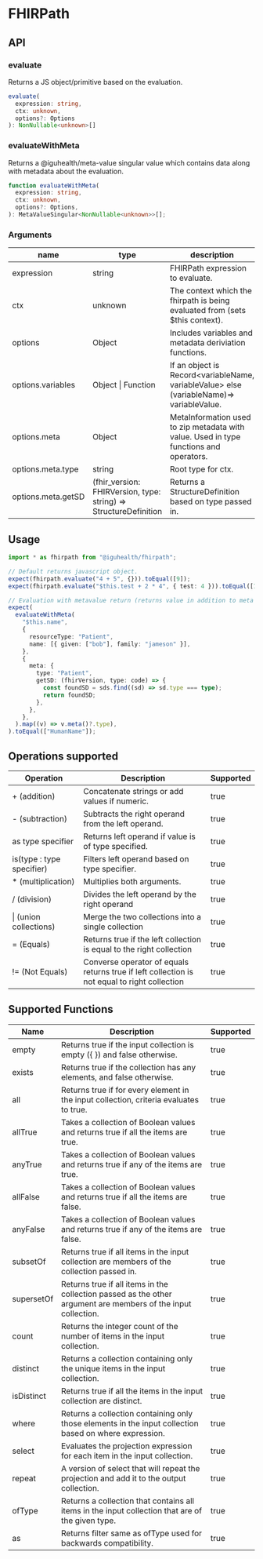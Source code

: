 # FHIRPath

## API

### evaluate

Returns a JS object/primitive based on the evaluation.

```typescript
evaluate(
  expression: string,
  ctx: unknown,
  options?: Options
): NonNullable<unknown>[]
```

### evaluateWithMeta

Returns a @iguhealth/meta-value singular value which contains data along with metadata about the evaluation.

```typescript
function evaluateWithMeta(
  expression: string,
  ctx: unknown,
  options?: Options,
): MetaValueSingular<NonNullable<unknown>>[];
```

### Arguments

| name               | type                                                             | description                                                                                |
| ------------------ | ---------------------------------------------------------------- | ------------------------------------------------------------------------------------------ |
| expression         | string                                                           | FHIRPath expression to evaluate.                                                           |
| ctx                | unknown                                                          | The context which the fhirpath is being evaluated from (sets $this context).               |
| options            | Object                                                           | Includes variables and metadata deriviation functions.                                     |
| options.variables  | Object \| Function                                               | If an object is Record\<variableName, variableValue\> else (variableName)=> variableValue. |
| options.meta       | Object                                                           | MetaInformation used to zip metadata with value. Used in type functions and operators.     |
| options.meta.type  | string                                                           | Root type for ctx.                                                                         |
| options.meta.getSD | (fhir_version: FHIRVersion, type: string) => StructureDefinition | Returns a StructureDefinition based on type passed in.                                     |

## Usage

```typescript
import * as fhirpath from "@iguhealth/fhirpath";

// Default returns javascript object.
expect(fhirpath.evaluate("4 + 5", {})).toEqual([9]);
expect(fhirpath.evaluate("$this.test + 2 * 4", { test: 4 })).toEqual([12]);

// Evaluation with metavalue return (returns value in addition to meta information.)
expect(
  evaluateWithMeta(
    "$this.name",
    {
      resourceType: "Patient",
      name: [{ given: ["bob"], family: "jameson" }],
    },
    {
      meta: {
        type: "Patient",
        getSD: (fhirVersion, type: code) => {
          const foundSD = sds.find((sd) => sd.type === type);
          return foundSD;
        },
      },
    },
  ).map((v) => v.meta()?.type),
).toEqual(["HumanName"]);
```

## Operations supported

| Operation                 | Description                                                                                  | Supported |
| ------------------------- | -------------------------------------------------------------------------------------------- | --------- |
| + (addition)              | Concatenate strings or add values if numeric.                                                | true      |
| - (subtraction)           | Subtracts the right operand from the left operand.                                           | true      |
| as type specifier         | Returns left operand if value is of type specified.                                          | true      |
| is(type : type specifier) | Filters left operand based on type specifier.                                                | true      |
| \* (multiplication)       | Multiplies both arguments.                                                                   | true      |
| / (division)              | Divides the left operand by the right operand                                                | true      |
| \| (union collections)    | Merge the two collections into a single collection                                           | true      |
| = (Equals)                | Returns true if the left collection is equal to the right collection                         | true      |
| != (Not Equals)           | Converse operator of equals returns true if left collection is not equal to right collection | true      |

## Supported Functions

| Name       | Description                                                                                                   | Supported |
| ---------- | ------------------------------------------------------------------------------------------------------------- | --------- |
| empty      | Returns true if the input collection is empty ({ }) and false otherwise.                                      | true      |
| exists     | Returns true if the collection has any elements, and false otherwise.                                         | true      |
| all        | Returns true if for every element in the input collection, criteria evaluates to true.                        | true      |
| allTrue    | Takes a collection of Boolean values and returns true if all the items are true.                              | true      |
| anyTrue    | Takes a collection of Boolean values and returns true if any of the items are true.                           | true      |
| allFalse   | Takes a collection of Boolean values and returns true if all the items are false.                             | true      |
| anyFalse   | Takes a collection of Boolean values and returns true if any of the items are false.                          | true      |
| subsetOf   | Returns true if all items in the input collection are members of the collection passed in.                    | true      |
| supersetOf | Returns true if all items in the collection passed as the other argument are members of the input collection. | true      |
| count      | Returns the integer count of the number of items in the input collection.                                     | true      |
| distinct   | Returns a collection containing only the unique items in the input collection.                                | true      |
| isDistinct | Returns true if all the items in the input collection are distinct.                                           | true      |
| where      | Returns a collection containing only those elements in the input collection based on where expression.        | true      |
| select     | Evaluates the projection expression for each item in the input collection.                                    | true      |
| repeat     | A version of select that will repeat the projection and add it to the output collection.                      | true      |
| ofType     | Returns a collection that contains all items in the input collection that are of the given type.              | true      |
| as         | Returns filter same as ofType used for backwards compatibility.                                               | true      |
